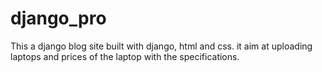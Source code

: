 # django_pro
This a django blog site built with django, html and css. 
it aim at uploading laptops and prices of the laptop with the specifications.
